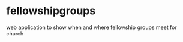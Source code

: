 fellowshipgroups
========================

web application to show when and where fellowship groups meet for church
